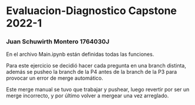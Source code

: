 # Evaluacion-Diagnostico Capstone 2022-1
### Juan Schuwirth Montero 1764030J

En el archivo Main.ipynb están definidas todas las funciones.

Para este ejercicio se decidió hacer cada pregunta en una branch distinta, además se pusheo la branch de la P4 antes de la branch de la P3 para provocar un error de merge automático.

Este merge manual se tuvo que trabajar y pushear, luego revertir por ser un merge incorrecto, y por último volver a mergear una vez arreglado.
